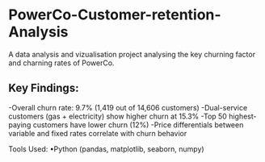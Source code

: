 # PowerCo-Customer-retention-Analysis

A data analysis and vizualisation project analysing the key churning factor and charning rates of PowerCo.

## Key Findings:
-Overall churn rate: 9.7% (1,419 out of 14,606 customers)
-Dual-service customers (gas + electricity) show higher churn at 15.3%
-Top 50 highest-paying customers have lower churn (12%)
-Price differentials between variable and fixed rates correlate with churn behavior

Tools Used:
•Python (pandas, matplotlib, seaborn, numpy)

